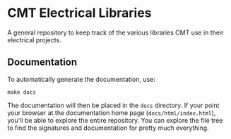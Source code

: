 CMT Electrical Libraries
========================

A general repository to keep track of the various libraries CMT use in
their electrical projects.


Documentation
-------------

To automatically generate the documentation, use:

    make docs

The documentation will then be placed in the `docs` directory. If your
point your browser at the documentation home page (`docs/html/index.html`),
you'll be able to explore the entire repository. You can explore the
file tree to find the signatures and documentation for pretty much
everything.
